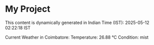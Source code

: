 # My Project

This content is dynamically generated in Indian Time (IST): 2025-05-12 02:22:18 IST


Current Weather in Coimbatore:
Temperature: 26.88 °C
Condition: mist
